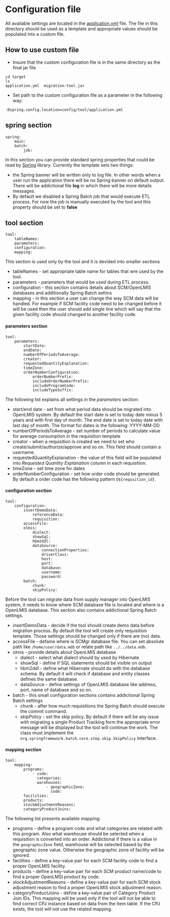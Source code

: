 # Configuration file
All available settings are located in the [application.yml](application.yml) file. The file in this directory should be used as a template and appropriate values should be populated into a custom file.

## How to use custom file
* Insure that the custom configuration file is in the same directory as the final jar file
```
cd target
ls
application.yml  migration-tool.jar
```
* Set path to the custom configuration file as a parameter in the following way:
```
-Dspring.config.location=config/tool/application.yml
```
## spring section
```
spring:
    main:
    batch:
        job:
```
In this section you can provide standard spring properties that could be read by [Spring](https://spring.io/) library. Currently the template sets two things:
* the Spring banner will be written only to log file. In other words when a user run the application there will be no Spring banner on default output. There will be addictional file **log** in which there will be more details messages.
* By default we disabled a Spring Batch job that would execute ETL process. For now the job is manually executed by the tool and this property should be set to **false**
## tool section
```
tool:
    tableNames:
    parameters:
    configuration:
    mapping:
```
This section is used only by the tool and it is devided into smaller sections
* tableNames - set appropriate table name for tables that wre used by the tool.
* parameters - parameters that would be used during ETL process.
* configuration - this section contains details about SCM/OpenLMIS databases and additionally Spring Batch settins
* mapping - in this section a user can change the way SCM data will be handled. For example if SCM facility code need to be changed before it will be used then the user should add single line which will say that the given facility code should changed to another facility code.

#### parameters section
```
tool:
    parameters:
        startDate:
        endDate:
        numberOfPeriodsToAverage:
        creator:
        requestedQuantityExplanation:
        timeZone:
        orderNumberConfiguration:
            orderNumberPrefix:
            includeOrderNumberPrefix:
            includeProgramCode:
            includeTypeSuffix:
```
The following list explains all settings in the *parameters* section:
* start/end date - set from what period data should be migrated into OpenLMIS system. By default the start date is set to today date minus 5 years and with first day of month. The end date is set to today date with last day of month. The format for dates is the following: YYYY-MM-DD
* numberOfPeriodsToAverage - set number of periods to calculate value for average consumption in the requisition template
* creator - when a requisition is created we need to set who create/submit/authorize/approve and so on. This field should contain a username.
* requestedQuantityExplanation - the value of this field will be populated into *Requested Quantity Explanation* column in each requisition.
* timeZone - set time zone for dates
* orderNumberConfiguration - set how order code should be generated. By default a order code has the following pattern ```O${requsition_id}```.

#### configuration section
```
tool:
    configuration:
        insertDemoData:
            referenceData:
            requisition:
        accessFile:
        olmis:
            dialect: 
            showSql: 
            hbm2ddl: 
            dataSource:
                connectionProperties:
                driverClass: 
                host: 
                port: 
                database: 
                username: 
                password: 
        batch:
            chunk: 
            skipPolicy:
```
Before the tool can migrate data from supply manager into OpenLMIS system, it needs to know where SCM database file is located and where is a OpenLMIS database. This section also contains addictional Spring Batch settings.

* insertDemoData - decide if the tool should create demo data before migration process. By default the tool will create only requisition template. Those settings should be changed only if there are (no) data.
* accessFile - defaine where is SCMgr database file. You can set absolute path like ```/home/user/data.mdb``` or relate path like ```../../data.mdb```.
* olmis - provide details about OpenLMIS database
  * dialect - select what dialect should by used by Hibernate
  * showSql - define if SQL statements should be visible on output
  * hbm2ddl - define what Hibernate should do with the database schema. By default it will check if database and entity classes defines the same database.
  * dataSource - define settings of OpenLMIS database like address, port, name of database and so on.
* batch - this small configuration sections contains addictional Spring Batch settings
  * chunk - after how much requisitions the Spring Batch should execute the commit command.
  * skipPolicy - set the skip policy. By default if there will be any issue with migrating a single Product Tracking form the appropriate error message will be displayed but the tool will continue the work. The class must implement the ```org.springframework.batch.core.step.skip.SkipPolicy``` interface.
  
#### mapping section
```
tool:
    mapping:
        programs:
            - code:
              categories:
              warehouses:
                  - geographicZone:
                    code:
        facilities:
        products:
        stockAdjustmentReasons:
        categoryProductJoins:
```
The following list presents available mapping:

* programs - define a program code and what categories are related with this program. Also what warehouse should be selected when a requisition is converted into an order. Addictional if there is a value in the ```geographicZone``` field, warehouse will be selected based by the geographic zone value. Otherwise the geographic zone of facility will be ignored.
* facilities - define a key-value pair for each SCM facility code to find a proper OpenLMIS facility.
* products - define a key-value pair for each SCM product name/code to find a proper OpenLMSI product by code.
* stockAdjustmentReasons - define a key-value pair for each SCM stock adjustment reason to find a proper OpenLMIS stock adjustment reason.
* categoryProductJoins - define a key-value pair of Category Product Join IDs. This mapping will be used only if the tool will not be able to find correct CPJ instance based on data from the Item table. If the CPJ exists, the tool will not use the related mapping.
